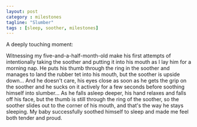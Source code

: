```yaml
---
layout: post
category : milestones
tagline: "Slumber"
tags : [sleep, soother, milestones]
---
```


A deeply touching moment: 

Witnessing my five-and-a-half-month-old make his first attempts of intentionally taking the soother and putting it into his mouth as I lay him for a morning nap. He puts his thumb through the ring in the soother and manages to land the rubber tet into his mouth, but the soother is upside down... And he doesn't care, his eyes close as soon as he gets the grip on the soother and he sucks on it actively for a few seconds before soothing himself into slumber... As he falls asleep deeper,  his hand relaxes and falls off his face, but the thumb is still through the ring of the soother, so the soother slides out to the corner of his mouth, and that's the way he stays sleeping. My baby successfully soothed himself to sleep and made me feel both tender and proud.
